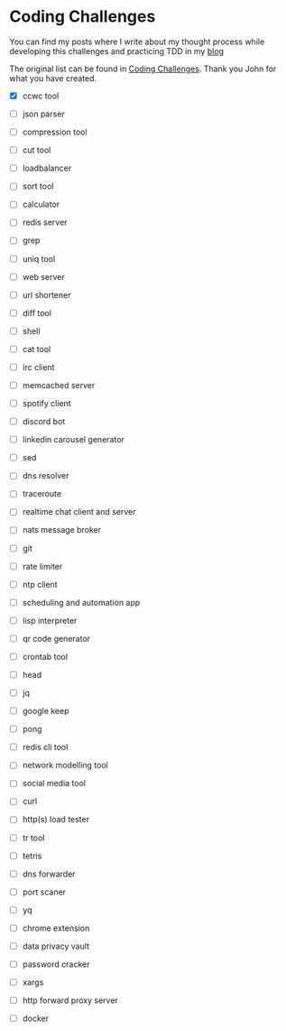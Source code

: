 # Coding Challenges
You can find my posts where I write about my thought process while developing this challenges and practicing TDD in my [blog](https://www.jaymorelli.me/blog)

The original list can be found in [Coding Challenges](https://codingchallenges.fyi/challenges/intro). Thank you John for what you have created.
- [x] ccwc tool
- [ ] json parser
- [ ] compression tool
- [ ] cut tool
- [ ] loadbalancer
- [ ] sort tool
- [ ] calculator
- [ ] redis server
- [ ] grep
- [ ] uniq tool
- [ ] web server
- [ ] url shortener
- [ ] diff tool
- [ ] shell
- [ ] cat tool
- [ ] irc client
- [ ] memcached server
- [ ] spotify client
- [ ] discord bot
- [ ] linkedin carousel generator
- [ ] sed
- [ ] dns resolver
- [ ] traceroute
- [ ] realtime chat client and server
- [ ] nats message broker
- [ ] git
- [ ] rate limiter
- [ ] ntp client
- [ ] scheduling and automation app
- [ ] lisp interpreter
- [ ] qr code generator
- [ ] crontab tool
- [ ] head
- [ ] jq
- [ ] google keep
- [ ] pong
- [ ] redis cli tool
- [ ] network modelling tool
- [ ] social media tool
- [ ] curl
- [ ] http(s) load tester
- [ ] tr tool
- [ ] tetris
- [ ] dns forwarder
- [ ] port scaner
- [ ] yq
- [ ] chrome extension
- [ ] data privacy vault
- [ ] password cracker
- [ ] xargs
- [ ] http forward proxy server
- [ ] docker

